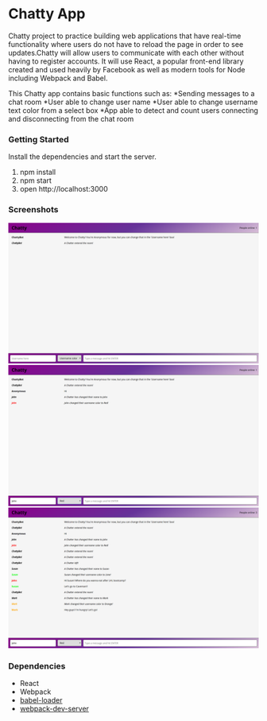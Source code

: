 Chatty App
=====================

Chatty project to practice building web applications that have real-time functionality where users do not have to reload the page in order to see updates.Chatty will allow users to communicate with each other without having to register accounts. It will use React, a popular front-end library created and used heavily by Facebook as well as modern tools for Node including Webpack and Babel. 

This Chatty app contains basic functions such as:
*Sending messages to a chat room
*User able to change user name
*User able to change username text color from a select box
*App able to detect and count users connecting and disconnecting from the chat room

### Getting Started

Install the dependencies and start the server.

1. npm install
2. npm start
3. open http://localhost:3000

### Screenshots

![Home page](https://github.com/jv-cortez/chattyapp/blob/master/docs/homepage.png "Home Page")
![Color & Username Change](https://github.com/jv-cortez/chattyapp/blob/master/docs/functions.png "Using username custamization tools")
![Chat & User count](https://github.com/jv-cortez/chattyapp/blob/master/docs/chatfunctionsWithusercount.png "Using user counter on top left")

### Dependencies

* React
* Webpack
* [babel-loader](https://github.com/babel/babel-loader)
* [webpack-dev-server](https://github.com/webpack/webpack-dev-server)
